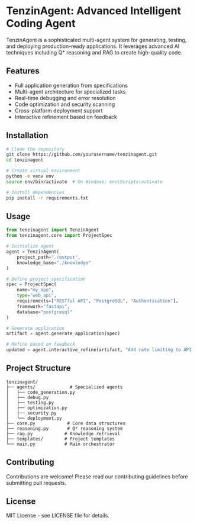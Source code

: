 # TenzinAgent: Advanced Intelligent Coding Agent

TenzinAgent is a sophisticated multi-agent system for generating, testing, and deploying production-ready applications. It leverages advanced AI techniques including Q* reasoning and RAG to create high-quality code.

## Features

- Full application generation from specifications
- Multi-agent architecture for specialized tasks
- Real-time debugging and error resolution
- Code optimization and security scanning
- Cross-platform deployment support
- Interactive refinement based on feedback

## Installation

```bash
# Clone the repository
git clone https://github.com/yourusername/tenzinagent.git
cd tenzinagent

# Create virtual environment
python -m venv env
source env/bin/activate  # On Windows: env\Scripts\activate

# Install dependencies
pip install -r requirements.txt
```

## Usage

```python
from tenzinagent import TenzinAgent
from tenzinagent.core import ProjectSpec

# Initialize agent
agent = TenzinAgent(
    project_path="./output",
    knowledge_base="./knowledge"
)

# Define project specification
spec = ProjectSpec(
    name="my_app",
    type="web_api",
    requirements=["RESTful API", "PostgreSQL", "Authentication"],
    framework="fastapi",
    database="postgresql"
)

# Generate application
artifact = agent.generate_application(spec)

# Refine based on feedback
updated = agent.interactive_refine(artifact, "Add rate limiting to API endpoints")
```

## Project Structure

```
tenzinagent/
├── agents/             # Specialized agents
│   ├── code_generation.py
│   ├── debug.py
│   ├── testing.py
│   ├── optimization.py
│   ├── security.py
│   └── deployment.py
├── core.py            # Core data structures
├── reasoning.py       # Q* reasoning system
├── rag.py            # Knowledge retrieval
├── templates/        # Project templates
└── main.py           # Main orchestrator
```

## Contributing

Contributions are welcome! Please read our contributing guidelines before submitting pull requests.

## License

MIT License - see LICENSE file for details.